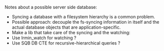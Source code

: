 Notes about a possible server side database:

- Syncing a database with a filesystem hierarchy is a common problem.
- Possible approach: decouple the fs-syncing information in itself and the
  actual database objects that are application-specific.
- Make a lib that take care of the syncing and the watching:
- Use Irmin_watch for watching ?
- Use SQB DB CTE for recursive-hierarchical queries ?
